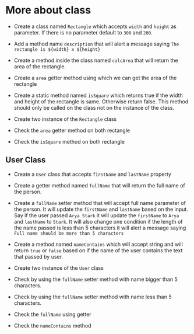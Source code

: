 # More about class

- Create a class named `Rectangle` which accepts `width` and `height` as parameter. If there is no parameter default to `300` and `200`.

- Add a method name `description` that will alert a message saying `The rectangle is ${width} x ${height}`

- Create a method inside the class named `calcArea` that will return the area of the rectangle.

- Create a `area` getter method using which we can get the area of the rectangle

- Create a static method named `isSquare` which returns true if the width and height of the rectangle is same. Otherwise return false. This method should only be called on the class not on the instance of the class.

- Create two instance of the `Rectangle` class

- Check the `area` getter method on both rectangle

- Check the `isSquare` method on both rectangle

## User Class

- Create a `User` class that accepts `firstName` and `lastName` property

- Create a getter method named `fullName` that will return the full name of the person.

- Create a `fullName` setter method that will accept full name parameter of the person. It will update the `firstName` and `lastName` based on the input. Say if the user passed `Arya Stark` it will update the `firstName` to `Arya` and `lastName` to `Stark`. It will also change one condition if the length of the name passed is less than 5 characters it will alert a message saying `Full name should be more than 5 characters`

- Create a method named `nameContains` which will accept string and will return `true` or `false` based on if the name of the user contains the text that passed by user.

- Create two instance of the `User` class

- Check by using the `fullName` setter method with name bigger than 5 characters.

- Check by using the `fullName` setter method with name less than 5 characters.

- Check the `fullName` using getter

- Check the `nameContains` method
